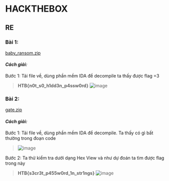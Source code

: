 # HACKTHEBOX
## RE
### Bài 1: 
[baby_ransom.zip](https://github.com/Peteraad/HACKTHEBOX/files/7438103/baby_ransom.zip)

#### ***Cách giải:***
Bước 1: Tải file về, dùng phần mềm IDA để decompile ta thấy được flag =3
>**HTB{n0t_s0_h1dd3n_p4ssw0rd}**
>![image](https://user-images.githubusercontent.com/90112096/139355349-c065dfc2-5f6d-4a71-b962-426a0b4b688e.png)

### Bài 2:
[gate.zip](https://github.com/Peteraad/HACKTHEBOX/files/7438110/gate.zip)

#### ***Cách giải:***
Bước 1: Tải file về, dùng phần mềm IDA để decompile. Ta thấy có gì bất thường trong đoạn code 
>![image](https://user-images.githubusercontent.com/90112096/139355546-d4471be9-e763-4b29-ada5-b49c24a75e42.png)

Bước 2: Ta thử kiểm tra dưới dạng Hex View và như dự đoán ta tìm được flag trong này
>**HTB{s3cr3t_p455w0rd_1n_str1ngs}**
>![image](https://user-images.githubusercontent.com/90112096/139355624-b95029f2-0573-47c3-9cea-2bad7f44bb5a.png)
